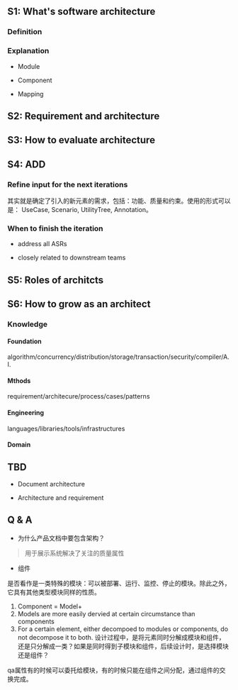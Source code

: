## S1: What's software architecture

### Definition

### Explanation

* Module

* Component

* Mapping

## S2: Requirement and architecture

## S3: How to evaluate architecture

## S4: ADD

### Refine input for the next iterations

其实就是确定了引入的新元素的需求，包括：功能、质量和约束。使用的形式可以是： UseCase, Scenario, UtilityTree, Annotation。

### When to finish the iteration

* address all ASRs

* closely related to downstream teams

## S5: Roles of architcts

## S6: How to grow as an architect

### Knowledge

#### Foundation

algorithm/concurrency/distribution/storage/transaction/security/compiler/A.I.

#### Mthods

requirement/architecure/process/cases/patterns


#### Engineering

languages/libraries/tools/infrastructures

#### Domain


## TBD

* Document architecture

* Architecture and requirement

## Q & A

* 为什么产品文档中要包含架构？
> 用于展示系统解决了关注的质量属性

* 组件

是否看作是一类特殊的模块：可以被部署、运行、监控、停止的模块。除此之外，它具有其他类型模块同样的性质。
1) Component = Model+
2) Models are more easily dervied at certain circumstance than components
3) For a certain element, either decompoed to modules or components, do not decompose it to both.
设计过程中，是将元素同时分解成模块和组件，还是只分解成一类？如果是同时得到子模块和组件，后续设计时，是选择模块还是组件？

qa属性有的时候可以委托给模块，有的时候只能在组件之间分配，通过组件的交换完成。





